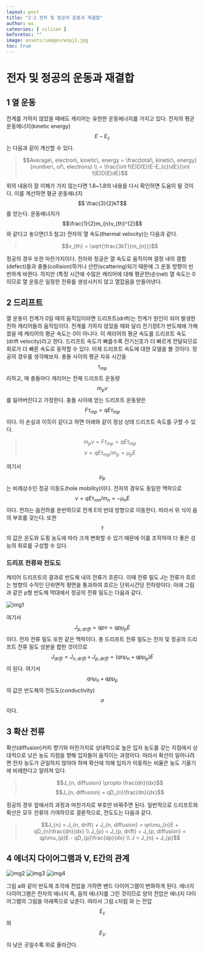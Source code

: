 ```yaml
---
layout: post
title: "2-2 전자 및 정공의 운동과 재결합"
author: ws
cateories: [ silicon ]
beforetoc: ""
image: assets/images/wspj2.jpg
toc: true
---
```


# 전자 및 정공의 운동과 재결합

## 1 열 운동

 전계를 가하지 않았을 때에도 캐리어는 유한한 운동에너지를 가지고 있다. 전자의 평균 운동에너지(kinetic energy) $$E-E_{c}$$는 다음과 같이 계산할 수 있다.

> $$Average\, electron\, kinetic\, energy = \frac{total\, kinetic\, energy}{number\, of\, electrons} \\
                                    = \frac{\int f(E)D(E)(E-E_{c})dE}{\int f(E)D(E)dE}$$

위의 내용이 잘 이해가 가지 않는다면 1.6~1.8의 내용을 다시 확인하면 도움이 될 것이다. 이를 계산하면 평균 운동에너지 $$ \frac{3}{2}kT$$를 얻는다. 운동에너지가$$\frac{1}{2}m_{n}v_{th}^{2}$$ 와 같다고 놓으면(1.5 참고) 전자의 열 속도(thermal velocity)는 다음과 같다.

> $$v_{th} = \sqrt{\frac{3kT}{m_{n}}}$$

정공의 경우 또한 마찬가지이다.
전자와 정공은 열 속도로 움직이며 결정 내의 결함(defect)들과 충돌(collision)하거나 산란(scattering)되기 때문에 그 운동 방향이 빈번하게 바뀐다. 하지만 (특정 시간에 수많은 캐리어에 대해 평균한)순(net) 열 속도는 0이므로 열 운동은 일정한 전류를 생성시키지 않고 열잡음을 만들어낸다. 

## 2 드리프트

 열 운동이 전계가 0일 때의 움직임이라면 드리프트(drift)는 전계가 원인이 되어 발생한 전하 캐리어들의 움직임이다. 전계를 가하지 않았을 때와 달리 전기장E가 반도체에 가해졌을 때 캐리어의 평균 속도는 0이 아니다. 이 캐리어의 평균 속도를 드리프트 속도(drift velocity)라고 한다. 드리프트 속도가 빠를수록 전기신호가 더 빠르게 전달되므로 회로가 더 빠른 속도로 동작할 수 있다. 이제 드리프트 속도에 대한 모델을 볼 것이다. 정공의 경우를 생각해보자. 충돌 사이의 평균 자유 시간을 $$\tau_{mp}$$라하고, 매 충돌마다 캐리어는 전체 드리프트 운동량$$m_{p}v$$를 잃어버린다고 가정한다. 충돌 사이에 얻는 드리프트 운동량은 $$F\tau_{mp} = qE\tau_{mp}$$이다. 이 손실과 이득이 같다고 하면 아래와 같이 정상 상태 드리프트 속도를 구할 수 있다. 

> $$m_{p}v = F\tau_{mp} = qE\tau_{mp}$$
> $$v = qE\tau_{mp}/m_{p} = \mu_{p}E$$

 여기서 $$\mu_{p}$$는 비례상수인 정공 이동도(hole mobility)이다. 전자의 경우도 동일한 맥락으로 $$v = qE\tau_{mn}/m_{n} = -\mu_{n}E$$이다. 전자는 음전하를 운반하므로 전계 E의 반대 방향으로 이동한다. 따라서 위 식이 음의 부호를 갖는다. 또한 $$\tau$$의 값은 온도와 도핑 농도에 따라 크게 변화할 수 있기 때문에 이를 조작하여 더 좋은 성능의 회로를 구성할 수 있다.

### 드리프 전류와 전도도

캐리어 드리프트의 결과로 반도체 내의 전류가 흐른다. 이때 전류 밀도 J는 전류가 흐르는 방향의 수직인 단위면적 평면을 통과하여 흐르는 단위시간당 전하량이다. 아래 그림과 같은 p형 반도체 막대에서 정공의 전류 밀도는 다음과 같다.

![img1](/images/ws_2/2.png)

여기서 $$J_{p,drift} = qpv = qp\mu_{p}E$$이다. 전자 전류 밀도 또한 같은 맥락이다.
총 드리프트 전류 밀도는 전자 및 정공의 드리프트 전류 밀도 성분을 합한 것이므로
$$J_{drift} = J_{n, drift} + J_{p, drift} = (qn\mu_{n} + qp\mu_{p})E$$이 된다. 여기서 $$qn\mu_{n} + qp\mu_{p}$$의 값은 반도체의 전도도(conductivity)$$\sigma$$이다.

## 3 확산 전류 
 확산(diffusion)커피 향기와 마찬가지로 상대적으로 높은 입자 농도를 갖는 지점에서 상대적으로 낮은 농도 지점을 향해 입자들이 움직이는 과정이다. 따라서 확산이 일어나려면 전자 농도가 균일하지 않아야 하며 확산에 의해 입자가 이동하는 비율은 농도 기울기에 비례한다고 알려져 있다.

> $$J_{n, diffusion} \propto \frac{dn}{dx}$$
> $$J_{n, diffusion} = qD_{n}\frac{dn}{dx}$$

정공의 경우 앞에서의 과정과 마찬가지로 부호만 바꿔주면 된다.
일반적으로 드리프트와 확산은 모두 전류의 기여하므로 결론적으로, 전도도는 다음과 같다.
> $$J_{n} = J_{n, drift} + J_{n, diffusion} = qn\mu_{n}E + qD_{n}\frac{dn}{dx} \\
J_{p} = J_{p, drift} + J_{p, diffusion} = qp\mu_{p}E - qD_{p}\frac{dp}{dx} \\
J = J_{n} + J_{p}$$

## 4 에너지 다이어그램과 V, E간의 관계

![img2](/images/ws_2/5.png)
![img3](/images/ws_2/6.png)
![img4](/images/ws_2/7.png)

 그림 a와 같이 반도체 조각에 전압을 가하면 밴드 다이어그램이 변화하게 된다. 에너지 다이어그램은 전자의 에너지 즉, 음의 에너지를 그린 것이므로 양의 전압은 에너지 다이어그램의 그림을 아래쪽으로 낮춘다. 따라서 그림 c처럼 와 는 전압 $$E_{c}$$ 와 $$E_{V}$$이 낮은 곳일수록 위로 올라간다.

